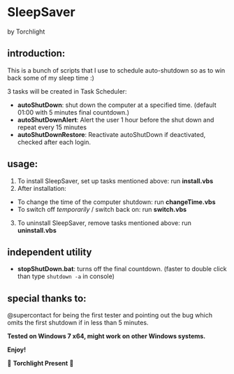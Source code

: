# SleepSaver

by Torchlight

## introduction:

This is a bunch of scripts that I use to schedule auto-shutdown so as to win back some of my sleep time :)

3 tasks will be created in Task Scheduler:

* __autoShutDown__:         shut down the computer at a specified time. (default 01:00 with 5 minutes final countdown.)
* __autoShutDownAlert__:    Alert the user 1 hour before the shut down and repeat every 15 minutes
* __autoShutDownRestore__:  Reactivate autoShutDown if deactivated, checked after each login.

## usage:

1. To install SleepSaver, set up tasks mentioned above: run __install.vbs__
2. After installation:
  * To change the time of the computer shutdown: run __changeTime.vbs__
  * To switch off _temporarily_ / switch back on: run __switch.vbs__
3. To uninstall SleepSaver, remove tasks mentioned above: run __uninstall.vbs__

## independent utility

* __stopShutDown.bat__: turns off the final countdown. (faster to double click than type `shutdown -a` in console)

## special thanks to:

@supercontact for being the first tester and pointing out the bug which omits the first shutdown if in less than 5 minutes.

__Tested on Windows 7 x64, might work on other Windows systems.__

__Enjoy!__

:flashlight: __Torchlight Present__ :flashlight:
